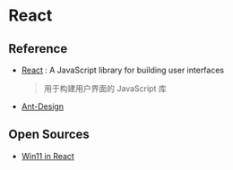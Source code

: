 # React

## Reference

- [React](https://github.com/facebook/react) : A JavaScript library for building user interfaces
  > 用于构建用户界面的 JavaScript 库
- [Ant-Design](https://github.com/ant-design/ant-design) 

## Open Sources

- [Win11 in React](https://github.com/blueedgetechno/win11React)